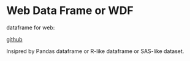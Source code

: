 
# Web Data Frame or WDF

dataframe for web:

[github](https://github.com/walnutgeek/wdf)
[]()

Insipred by Pandas dataframe or R-like dataframe or SAS-like dataset.


